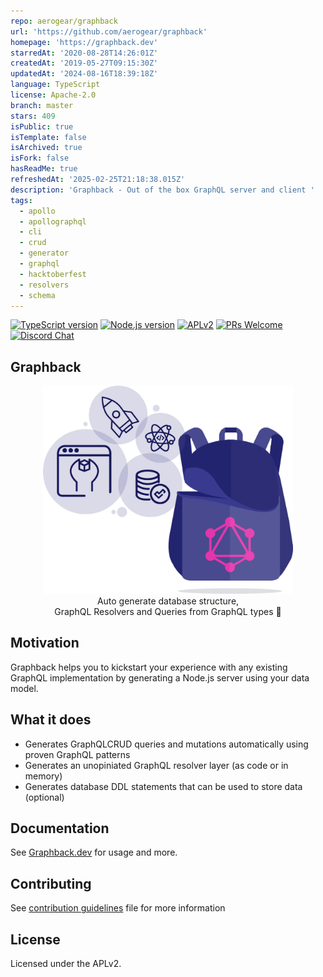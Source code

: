 ```yaml
---
repo: aerogear/graphback
url: 'https://github.com/aerogear/graphback'
homepage: 'https://graphback.dev'
starredAt: '2020-08-28T14:26:01Z'
createdAt: '2019-05-27T09:15:30Z'
updatedAt: '2024-08-16T18:39:18Z'
language: TypeScript
license: Apache-2.0
branch: master
stars: 409
isPublic: true
isTemplate: false
isArchived: true
isFork: false
hasReadMe: true
refreshedAt: '2025-02-25T21:18:38.015Z'
description: 'Graphback - Out of the box GraphQL server and client '
tags:
  - apollo
  - apollographql
  - cli
  - crud
  - generator
  - graphql
  - hacktoberfest
  - resolvers
  - schema
---
```


[![TypeScript version][ts-badge]][typescript-30]
[![Node.js version][nodejs-badge]][nodejs]
[![APLv2][license-badge]][LICENSE]
[![PRs Welcome][prs-badge]][prs]
[![Discord Chat](https://img.shields.io/discord/632220458137419776)](https://discord.gg/mJ7j84m)

## Graphback

<p align="center">
  <img width="400" src="https://github.com/aerogear/graphback/raw/master/website/static/img/logo.png">
  <br/>
  Auto generate database structure, <br/>
  GraphQL Resolvers and Queries from GraphQL types 🚀
</p>

## Motivation

Graphback helps you to kickstart your experience with any existing GraphQL implementation
by generating a Node.js server using your data model.

## What it does

- Generates GraphQLCRUD queries and mutations automatically using proven GraphQL patterns
- Generates an unopiniated GraphQL resolver layer (as code or in memory)
- Generates database DDL statements that can be used to store data (optional)

## Documentation

 See [Graphback.dev](https://graphback.dev) for usage and more.

## Contributing

See [contribution guidelines](./CONTRIBUTING.md) file for more information

## License

Licensed under the APLv2.

[ts-badge]: https://img.shields.io/badge/TypeScript-3.0-blue.svg
[nodejs-badge]: https://img.shields.io/badge/Node.js-%3E=%2010.15.3-blue.svg
[prs-badge]: https://img.shields.io/badge/PRs-welcome-brightgreen.svg
[license-badge]: https://img.shields.io/badge/license-APLv2-blue.svg
[typescript-30]: https://www.typescriptlang.org/docs/handbook/release-notes/typescript-3-0.html
[nodejs]: https://nodejs.org/dist/latest-v10.x/docs/api/
[license]: ./LICENSE
[prs]: ./CONTRIBUTING.md
